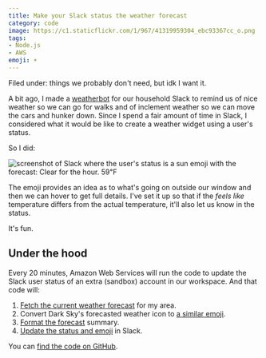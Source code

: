 ```yaml
---
title: Make your Slack status the weather forecast
category: code
image: https://c1.staticflickr.com/1/967/41319959304_ebc93367cc_o.png
tags:
- Node.js
- AWS
emoji: ☀️
---
```


Filed under: things we probably don't need, but idk I want it.

A bit ago, I made a [weatherbot](https://katydecorah.com/code/weatherbot/) for our household Slack to remind us of nice weather so we can go for walks and of inclement weather so we can move the cars and hunker down. Since I spend a fair amount of time in Slack, I considered what it would be like to create a weather widget using a user's status.

So I did:

![screenshot of Slack where the user's status is a sun emoji with the forecast: Clear for the hour. 59℉](https://c1.staticflickr.com/1/967/41319959304_ebc93367cc_o.png)

The emoji provides an idea as to what's going on outside our window and then we can hover to get full details. I've set it up so that if the *feels like* temperature differs from the actual temperature, it'll also let us know in the status.

It's fun.

## Under the hood

Every 20 minutes, Amazon Web Services will run the code to update the Slack user status of an extra (sandbox) account in our workspace. And that code will:

1. [Fetch the current weather forecast](https://github.com/katydecorah/weather-status/blob/568c5eb37642cd48d410e202fb68de063a588332/index.js#L13-L29) for my area.
2. Convert Dark Sky's forecasted weather icon to [a similar emoji](https://github.com/katydecorah/weather-status/blob/568c5eb37642cd48d410e202fb68de063a588332/index.js#L31-L45).
3. [Format the forecast](https://github.com/katydecorah/weather-status/blob/568c5eb37642cd48d410e202fb68de063a588332/index.js#L47-L63) summary.
4. [Update the status and emoji](https://github.com/katydecorah/weather-status/blob/568c5eb37642cd48d410e202fb68de063a588332/index.js#L74-L90) in Slack.

You can [find the code on GitHub](https://github.com/katydecorah/weather-status).
